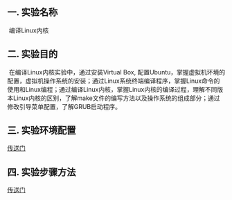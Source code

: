 ## 一. 实验名称

​  编译Linux内核



## 二. 实验目的
​  在编译Linux内核实验中，通过安装Virtual Box, 配置Ubuntu，掌握虚拟机环境的配置，虚拟机操作系统的安装；通过Linux系统终端编译程序，掌握Linux命令的使用和Linux编程；通过编译Linux内核，掌握Linux内核的编译过程，理解不同版本Linux内核的区别，了解make文件的编写方法以及操作系统的组成部分；通过修改引导菜单配置，了解GRUB启动程序。



## 三. 实验环境配置
[传送门](https://github.com/Z-Luan/BIT-AI/blob/main/%E5%A4%A7%E4%B8%89%E4%B8%8A%E5%AD%A6%E6%9C%9F/%E6%93%8D%E4%BD%9C%E7%B3%BB%E7%BB%9F/%E5%AE%9E%E9%AA%8C%E4%B8%80/Project1_doc.pdf)
​	

## 四. 实验步骤方法
[传送门](https://github.com/Z-Luan/BIT-AI/blob/main/%E5%A4%A7%E4%B8%89%E4%B8%8A%E5%AD%A6%E6%9C%9F/%E6%93%8D%E4%BD%9C%E7%B3%BB%E7%BB%9F/%E5%AE%9E%E9%AA%8C%E4%B8%80/Project1_doc.pdf)
